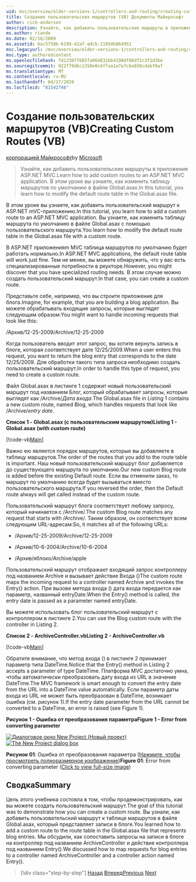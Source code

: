 ```yaml
---
uid: mvc/overview/older-versions-1/controllers-and-routing/creating-custom-routes-vb
title: Создание пользовательских маршрутов (VB) Документы Майкрософт
author: rick-anderson
description: Узнайте, как добавить пользовательские маршруты в приложение ASP.NET MVC. В этом уроке вы узнаете, как изменить таблицу маршрутов по умолчанию в файле Global.asax.
ms.author: riande
ms.date: 02/16/2009
ms.assetid: 6ac5758b-6199-42af-adcb-21954b864951
msc.legacyurl: /mvc/overview/older-versions-1/controllers-and-routing/creating-custom-routes-vb
msc.type: authoredcontent
ms.openlocfilehash: fd12307f685fa064832bb4198df06df2c3f2d3be
ms.sourcegitcommit: 022f79dbc1350e0c6ffaa1e7e7c6e850cdabf9af
ms.translationtype: MT
ms.contentlocale: ru-RU
ms.lasthandoff: 04/17/2020
ms.locfileid: "81542746"
---
```

# <a name="creating-custom-routes-vb"></a><span data-ttu-id="c5008-104">Создание пользовательских маршрутов (VB)</span><span class="sxs-lookup"><span data-stu-id="c5008-104">Creating Custom Routes (VB)</span></span>

<span data-ttu-id="c5008-105">[корпорацией Майкрософт](https://github.com/microsoft)</span><span class="sxs-lookup"><span data-stu-id="c5008-105">by [Microsoft](https://github.com/microsoft)</span></span>

> <span data-ttu-id="c5008-106">Узнайте, как добавить пользовательские маршруты в приложение ASP.NET MVC.</span><span class="sxs-lookup"><span data-stu-id="c5008-106">Learn how to add custom routes to an ASP.NET MVC application.</span></span> <span data-ttu-id="c5008-107">В этом уроке вы узнаете, как изменить таблицу маршрутов по умолчанию в файле Global.asax.</span><span class="sxs-lookup"><span data-stu-id="c5008-107">In this tutorial, you learn how to modify the default route table in the Global.asax file.</span></span>

<span data-ttu-id="c5008-108">В этом уроке вы узнаете, как добавить пользовательский маршрут к ASP.NET mVC-приложению.</span><span class="sxs-lookup"><span data-stu-id="c5008-108">In this tutorial, you learn how to add a custom route to an ASP.NET MVC application.</span></span> <span data-ttu-id="c5008-109">Вы узнаете, как изменить таблицу маршрута по умолчанию в файле Global.asax с помощью пользовательского маршрута.</span><span class="sxs-lookup"><span data-stu-id="c5008-109">You learn how to modify the default route table in the Global.asax file with a custom route.</span></span>

<span data-ttu-id="c5008-110">В ASP.NET приложенияm MVC таблица маршрутов по умолчанию будет работать нормально.</span><span class="sxs-lookup"><span data-stu-id="c5008-110">In ASP.NET MVC applications, the default route table will work just fine.</span></span> <span data-ttu-id="c5008-111">Тем не менее, вы можете обнаружить, что у вас есть специализированные потребности в реукторе.</span><span class="sxs-lookup"><span data-stu-id="c5008-111">However, you might discover that you have specialized routing needs.</span></span> <span data-ttu-id="c5008-112">В этом случае можно создать пользовательский маршрут.</span><span class="sxs-lookup"><span data-stu-id="c5008-112">In that case, you can create a custom route.</span></span>

<span data-ttu-id="c5008-113">Представьте себе, например, что вы строите приложение для блога.</span><span class="sxs-lookup"><span data-stu-id="c5008-113">Imagine, for example, that you are building a blog application.</span></span> <span data-ttu-id="c5008-114">Вы можете обрабатывать входящие запросы, которые выглядят следующим образом:</span><span class="sxs-lookup"><span data-stu-id="c5008-114">You might want to handle incoming requests that look like this:</span></span>

<span data-ttu-id="c5008-115">/Архив/12-25-2009</span><span class="sxs-lookup"><span data-stu-id="c5008-115">/Archive/12-25-2009</span></span>

<span data-ttu-id="c5008-116">Когда пользователь вводит этот запрос, вы хотите вернуть запись в блоге, которая соответствует дате 12/25/2009.</span><span class="sxs-lookup"><span data-stu-id="c5008-116">When a user enters this request, you want to return the blog entry that corresponds to the date 12/25/2009.</span></span> <span data-ttu-id="c5008-117">Для обработки такого типа запроса необходимо создать пользовательский маршрут.</span><span class="sxs-lookup"><span data-stu-id="c5008-117">In order to handle this type of request, you need to create a custom route.</span></span>

<span data-ttu-id="c5008-118">Файл Global.asax в листинге 1 содержит новый пользовательский маршрут под названием Блог, который обрабатывает запросы, которые выглядят как /Archive/*Дата входа.*</span><span class="sxs-lookup"><span data-stu-id="c5008-118">The Global.asax file in Listing 1 contains a new custom route, named Blog, which handles requests that look like /Archive/*entry date*.</span></span>

<span data-ttu-id="c5008-119">**Список 1 - Global.asax (с пользовательским маршрутом)**</span><span class="sxs-lookup"><span data-stu-id="c5008-119">**Listing 1 - Global.asax (with custom route)**</span></span>

[!code-vb[Main](creating-custom-routes-vb/samples/sample1.vb)]

<span data-ttu-id="c5008-120">Важно ею является порядок маршрутов, которые вы добавляете в таблицу маршрутов.</span><span class="sxs-lookup"><span data-stu-id="c5008-120">The order of the routes that you add to the route table is important.</span></span> <span data-ttu-id="c5008-121">Наш новый пользовательский маршрут блог добавляется до существующего маршрута по умолчанию.</span><span class="sxs-lookup"><span data-stu-id="c5008-121">Our new custom Blog route is added before the existing Default route.</span></span> <span data-ttu-id="c5008-122">Если вы отменили заказ, то маршрут по умолчанию всегда будет вызываться вместо пользовательского маршрута.</span><span class="sxs-lookup"><span data-stu-id="c5008-122">If you reversed the order, then the Default route always will get called instead of the custom route.</span></span>

<span data-ttu-id="c5008-123">Пользовательский маршрут блога соответствует любому запросу, который начинается с /Archive/.</span><span class="sxs-lookup"><span data-stu-id="c5008-123">The custom Blog route matches any request that starts with /Archive/.</span></span> <span data-ttu-id="c5008-124">Таким образом, он соответствует всем следующим URL-адресам:</span><span class="sxs-lookup"><span data-stu-id="c5008-124">So, it matches all of the following URLs:</span></span>

- <span data-ttu-id="c5008-125">/Архив/12-25-2009</span><span class="sxs-lookup"><span data-stu-id="c5008-125">/Archive/12-25-2009</span></span>

- <span data-ttu-id="c5008-126">/Архив/10-6-2004</span><span class="sxs-lookup"><span data-stu-id="c5008-126">/Archive/10-6-2004</span></span>

- <span data-ttu-id="c5008-127">/Архив/яблоко</span><span class="sxs-lookup"><span data-stu-id="c5008-127">/Archive/apple</span></span>

<span data-ttu-id="c5008-128">Пользовательский маршрут отображает входящий запрос контроллеру под названием Archive и вызывает действие Входа ()</span><span class="sxs-lookup"><span data-stu-id="c5008-128">The custom route maps the incoming request to a controller named Archive and invokes the Entry() action.</span></span> <span data-ttu-id="c5008-129">При вызове метода входа () дата входа передается как параметр, названный entryDate.</span><span class="sxs-lookup"><span data-stu-id="c5008-129">When the Entry() method is called, the entry date is passed as a parameter named entryDate.</span></span>

<span data-ttu-id="c5008-130">Вы можете использовать блог пользовательский маршрут с контроллером в листинге 2.</span><span class="sxs-lookup"><span data-stu-id="c5008-130">You can use the Blog custom route with the controller in Listing 2.</span></span>

<span data-ttu-id="c5008-131">**Список 2 - ArchiveController.vb**</span><span class="sxs-lookup"><span data-stu-id="c5008-131">**Listing 2 - ArchiveController.vb**</span></span>

[!code-vb[Main](creating-custom-routes-vb/samples/sample2.vb)]

<span data-ttu-id="c5008-132">Обратите внимание, что метод входа () в листинге 2 принимает параметр типа DateTime.</span><span class="sxs-lookup"><span data-stu-id="c5008-132">Notice that the Entry() method in Listing 2 accepts a parameter of type DateTime.</span></span> <span data-ttu-id="c5008-133">Платформа MVC достаточно умна, чтобы автоматически преобразовать дату входа из URL в значение DateTime.</span><span class="sxs-lookup"><span data-stu-id="c5008-133">The MVC framework is smart enough to convert the entry date from the URL into a DateTime value automatically.</span></span> <span data-ttu-id="c5008-134">Если параметр даты входа из URL не может быть преобразован в DateTime, возникает ошибка (см. рисунок 1).</span><span class="sxs-lookup"><span data-stu-id="c5008-134">If the entry date parameter from the URL cannot be converted to a DateTime, an error is raised (see Figure 1).</span></span>

<span data-ttu-id="c5008-135">**Рисунок 1 - Ошибка от преобразования параметра**</span><span class="sxs-lookup"><span data-stu-id="c5008-135">**Figure 1 - Error from converting parameter**</span></span>

<span data-ttu-id="c5008-136">[![Диалоговое окно New Project (Новый проект)](creating-custom-routes-vb/_static/image1.jpg)](creating-custom-routes-vb/_static/image1.png)</span><span class="sxs-lookup"><span data-stu-id="c5008-136">[![The New Project dialog box](creating-custom-routes-vb/_static/image1.jpg)](creating-custom-routes-vb/_static/image1.png)</span></span>

<span data-ttu-id="c5008-137">**Рисунок 01**: Ошибка от преобразования параметра ([Нажмите, чтобы просмотреть полноразмерное изображение](creating-custom-routes-vb/_static/image2.png))</span><span class="sxs-lookup"><span data-stu-id="c5008-137">**Figure 01**: Error from converting parameter ([Click to view full-size image](creating-custom-routes-vb/_static/image2.png))</span></span>

## <a name="summary"></a><span data-ttu-id="c5008-138">Сводка</span><span class="sxs-lookup"><span data-stu-id="c5008-138">Summary</span></span>

<span data-ttu-id="c5008-139">Цель этого учебника состояла в том, чтобы продемонстрировать, как вы можете создать пользовательский маршрут.</span><span class="sxs-lookup"><span data-stu-id="c5008-139">The goal of this tutorial was to demonstrate how you can create a custom route.</span></span> <span data-ttu-id="c5008-140">Вы узнали, как добавить пользовательский маршрут к таблице маршрутов в файле Global.asax, который представляет записи в блоге.</span><span class="sxs-lookup"><span data-stu-id="c5008-140">You learned how to add a custom route to the route table in the Global.asax file that represents blog entries.</span></span> <span data-ttu-id="c5008-141">Мы обсудили, как сопоставить запросы на записи в блоге на контроллер под названием ArchiveController и действие контроллера под названием Entry().</span><span class="sxs-lookup"><span data-stu-id="c5008-141">We discussed how to map requests for blog entries to a controller named ArchiveController and a controller action named Entry().</span></span>

> [!div class="step-by-step"]
> <span data-ttu-id="c5008-142">[Назад](asp-net-mvc-controller-overview-vb.md)
> [Вперед](creating-a-route-constraint-vb.md)</span><span class="sxs-lookup"><span data-stu-id="c5008-142">[Previous](asp-net-mvc-controller-overview-vb.md)
[Next](creating-a-route-constraint-vb.md)</span></span>
